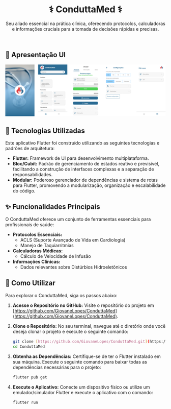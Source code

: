 # <div align="center">⚕️ ConduttaMed ⚕️</div>
<p align="center">Seu aliado essencial na prática clínica, oferecendo protocolos, calculadoras e informações cruciais para a tomada de decisões rápidas e precisas.</p>
<br>

## 📱 Apresentação UI
![Texto Alternativo](assets/images/app_presentation.png "Título Opcional")

## 🚀 Tecnologias Utilizadas

Este aplicativo Flutter foi construído utilizando as seguintes tecnologias e padrões de arquitetura:

* **Flutter:** Framework de UI para desenvolvimento multiplataforma.
* **Bloc/Cubit:** Padrão de gerenciamento de estados reativo e previsível, facilitando a construção de interfaces complexas e a separação de responsabilidades.
* **Modular:** Poderoso gerenciador de dependências e sistema de rotas para Flutter, promovendo a modularização, organização e escalabilidade do código.

## ✨ Funcionalidades Principais

O ConduttaMed oferece um conjunto de ferramentas essenciais para profissionais de saúde:

* **Protocolos Essenciais:**
    * ACLS (Suporte Avançado de Vida em Cardiologia)
    * Manejo de Taquiarritmias
* **Calculadoras Médicas:**
    * Cálculo de Velocidade de Infusão
* **Informações Clínicas:**
    * Dados relevantes sobre Distúrbios Hidroeletônicos

## 📱 Como Utilizar

Para explorar o ConduttaMed, siga os passos abaixo:

1.  **Acesse o Repositório no GitHub:** Visite o repositório do projeto em [https://github.com/GiovaneLopes/ConduttaMed](https://github.com/GiovaneLopes/ConduttaMed).

2.  **Clone o Repositório:** No seu terminal, navegue até o diretório onde você deseja clonar o projeto e execute o seguinte comando:
    ```bash
    git clone [https://github.com/GiovaneLopes/ConduttaMed.git](https://github.com/GiovaneLopes/ConduttaMed.git)
    cd ConduttaMed
    ```

3.  **Obtenha as Dependências:** Certifique-se de ter o Flutter instalado em sua máquina. Execute o seguinte comando para baixar todas as dependências necessárias para o projeto:
    ```bash
    flutter pub get
    ```

4.  **Execute o Aplicativo:** Conecte um dispositivo físico ou utilize um emulador/simulador Flutter e execute o aplicativo com o comando:
    ```bash
    flutter run
    ```